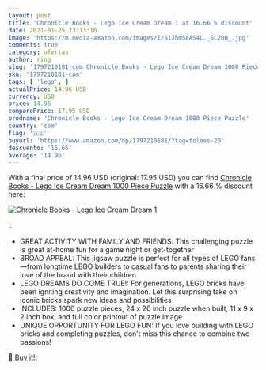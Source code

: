 ```yaml
---
layout: post
title: 'Chronicle Books - Lego Ice Cream Dream 1 at 16.66 % discount'
date: 2021-01-25 23:13:16
image: 'https://m.media-amazon.com/images/I/51JhmSeAS4L._SL200_.jpg'
comments: true
category: ofertas
author: ring
slug: '1797210181-com Chronicle Books - Lego Ice Cream Dream 1000 Piece Puzzle'
sku: '1797210181-com'
tags: [ 'lego', ]
actualPrice: 14.96 USD
currency: USD
price: 14.96
comparePrice: 17.95 USD
prodname: 'Chronicle Books - Lego Ice Cream Dream 1000 Piece Puzzle'
country: 'com'
flag: '🇺🇸'
buyurl: 'https://www.amazon.com/dp/1797210181/?tag=tolees-20'
descuento: '16.66'
average: '14.96'
---
```


With a final price of 14.96 USD (original: 17.95 USD) you can find [Chronicle Books - Lego Ice Cream Dream 1000 Piece Puzzle](https://www.amazon.com/dp/1797210181/?tag=tolees-20) with a  16.66 % discount here:

[![Chronicle Books - Lego Ice Cream Dream 1](https://m.media-amazon.com/images/I/51JhmSeAS4L._SL200_.jpg)](https://www.amazon.com/dp/1797210181/?tag=tolees-20)

ℹ️:

- GREAT ACTIVITY WITH FAMILY AND FRIENDS: This challenging puzzle is great at-home fun for a game night or get-together
- BROAD APPEAL: This jigsaw puzzle is perfect for all types of LEGO fans—from longtime LEGO builders to casual fans to parents sharing their love of the brand with their children
- LEGO DREAMS DO COME TRUE!: For generations, LEGO bricks have been igniting creativity and imagination. Let this surprising take on iconic bricks spark new ideas and possibilities
- INCLUDES: 1000 puzzle pieces, 24 x 20 inch puzzle when built, 11 x 9 x 2 inch box, and full color printout of puzzle image
- UNIQUE OPPORTUNITY FOR LEGO FUN: If you love building with LEGO bricks and completing puzzles, don’t miss this chance to combine two passions!

[🛒 Buy it!!](https://www.amazon.com/dp/1797210181/?tag=tolees-20)
